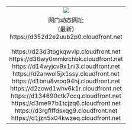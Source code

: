 ﻿<table>
  <tr></tr>
  <tr><td colspan=2 align=center><img src="https://d352d2e2uub2p0.cloudfront.net/Up/oGate.jpg" /></td></tr>
  <tr><td colspan=2 align=center>网门动态网址<br/>(最新)
<br>https://d352d2e2uub2p0.cloudfront.net
<br/>
<br>https://d23d3tpgkqwvlp.cloudfront.net
<br>https://d36wy0mmkrchbk.cloudfront.net
<br>https://d14wyjcv9x1ni3.cloudfront.net
<br>https://d2anwol5jx1ssy.cloudfront.net
<br>https://d1bnu8vroq94hj.cloudfront.net
<br>https://d2zcwd1whv6k1r.cloudfront.net
<br>https://d134690ctk7ccq.cloudfront.net
<br>https://d3me97b1tcjzq6.cloudfront.net
<br>https://d3rgflffdsxqg9.cloudfront.net
<br>https://d1jzn5x04kwzeq.cloudfront.net
    </td>
  </tr>
</table>
